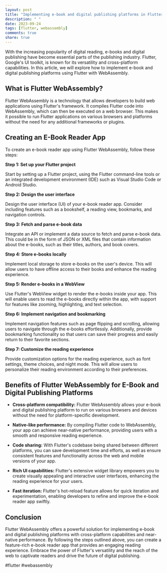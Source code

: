 ```yaml
---
layout: post
title: "Implementing e-book and digital publishing platforms in Flutter WebAssembly"
description: " "
date: 2023-09-24
tags: [flutter, webassembly]
comments: true
share: true
---
```


With the increasing popularity of digital reading, e-books and digital publishing have become essential parts of the publishing industry. Flutter, Google's UI toolkit, is known for its versatility and cross-platform capabilities. In this article, we will explore how to implement e-book and digital publishing platforms using Flutter with WebAssembly.

## What is Flutter WebAssembly?

Flutter WebAssembly is a technology that allows developers to build web applications using Flutter's framework. It compiles Flutter code into WebAssembly, which can then be executed on a web browser. This makes it possible to run Flutter applications on various browsers and platforms without the need for any additional frameworks or plugins.

## Creating an E-Book Reader App

To create an e-book reader app using Flutter WebAssembly, follow these steps:

**Step 1: Set up your Flutter project**

Start by setting up a Flutter project, using the Flutter command-line tools or an integrated development environment (IDE) such as Visual Studio Code or Android Studio.

**Step 2: Design the user interface**

Design the user interface (UI) of your e-book reader app. Consider including features such as a bookshelf, a reading view, bookmarks, and navigation controls.

**Step 3: Fetch and parse e-book data**

Integrate an API or implement a data source to fetch and parse e-book data. This could be in the form of JSON or XML files that contain information about the e-books, such as their titles, authors, and book covers.

**Step 4: Store e-books locally**

Implement local storage to store e-books on the user's device. This will allow users to have offline access to their books and enhance the reading experience.

**Step 5: Render e-books in a WebView**

Use Flutter's WebView widget to render the e-books inside your app. This will enable users to read the e-books directly within the app, with support for features like zooming, highlighting, and text selection.

**Step 6: Implement navigation and bookmarking**

Implement navigation features such as page flipping and scrolling, allowing users to navigate through the e-books effortlessly. Additionally, provide bookmarking functionality so that users can save their progress and easily return to their favorite sections.

**Step 7: Customize the reading experience**

Provide customization options for the reading experience, such as font settings, theme choices, and night mode. This will allow users to personalize their reading environment according to their preferences.

## Benefits of Flutter WebAssembly for E-Book and Digital Publishing Platforms

- **Cross-platform compatibility:** Flutter WebAssembly allows your e-book and digital publishing platform to run on various browsers and devices without the need for platform-specific development.

- **Native-like performance:** By compiling Flutter code to WebAssembly, your app can achieve near-native performance, providing users with a smooth and responsive reading experience.

- **Code sharing:** With Flutter's codebase being shared between different platforms, you can save development time and efforts, as well as ensure consistent features and functionality across the web and mobile versions of your app.

- **Rich UI capabilities:** Flutter's extensive widget library empowers you to create visually appealing and interactive user interfaces, enhancing the reading experience for your users.

- **Fast iteration:** Flutter's hot-reload feature allows for quick iteration and experimentation, enabling developers to refine and improve the e-book reader app swiftly.

## Conclusion

Flutter WebAssembly offers a powerful solution for implementing e-book and digital publishing platforms with cross-platform capabilities and near-native performance. By following the steps outlined above, you can create a feature-rich e-book reader app that provides an engaging reading experience. Embrace the power of Flutter's versatility and the reach of the web to captivate readers and drive the future of digital publishing.

#flutter #webassembly
